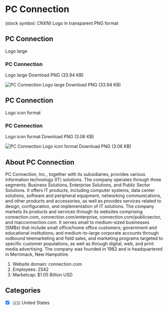 # PC Connection
 (stock symbol: CNXN) Logo in transparent PNG format

## PC Connection
 Logo large

### PC Connection
 Logo large Download PNG (33.94 KB)

![PC Connection
 Logo large Download PNG (33.94 KB)](/img/orig/CNXN_BIG-a2ebb416.png)

## PC Connection
 Logo icon format

### PC Connection
 Logo icon format Download PNG (3.06 KB)

![PC Connection
 Logo icon format Download PNG (3.06 KB)](/img/orig/CNXN-1da79a79.png)

## About PC Connection


PC Connection, Inc., together with its subsidiaries, provides various information technology (IT) solutions. The company operates through three segments: Business Solutions, Enterprise Solutions, and Public Sector Solutions. It offers IT products, including computer systems, data center solutions, software and peripheral equipment, networking communications, and other products and accessories, as well as provides services related to design, configuration, and implementation of IT solutions. The company markets its products and services through its websites comprising connection.com, connection.com/enterprise, connection.com/publicsector, and macconnection.com. It serves small to medium-sized businesses (SMBs) that include small office/home office customers; government and educational institutions; and medium-to-large corporate accounts through outbound telemarketing and field sales, and marketing programs targeted to specific customer populations, as well as through digital, web, and print media advertising. The company was founded in 1982 and is headquartered in Merrimack, New Hampshire.

1. Website domain: connection.com
2. Employees: 2542
3. Marketcap: $1.05 Billion USD


## Categories
- [x] 🇺🇸 United States

